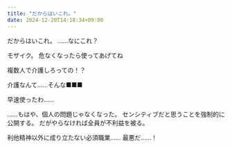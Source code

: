 ```yaml
---
title: "だからはいこれ。"
date: 2024-12-20T14:18:34+09:00
---
```

だからはいこれ。
……なにこれ？

モザイク。
危なくなったら使ってあげてね

複数人で介護しろっての！？

介護なんて……そんな■■■

早速使ったわ……


……もはや、個人の問題じゃなくなった。
センシティブだと思うことを強制的に公開する。
だがやらなければ全員が不利益を被る。

利他精神以外に成り立たない必須職業……
最悪だ……！
